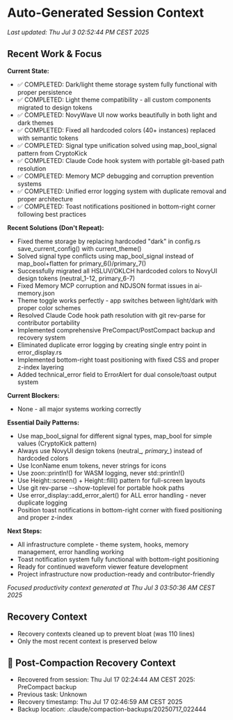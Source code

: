 # Auto-Generated Session Context

*Last updated: Thu Jul  3 02:52:44 PM CEST 2025*

## Recent Work & Focus

**Current State:**
- ✅ COMPLETED: Dark/light theme storage system fully functional with proper persistence
- ✅ COMPLETED: Light theme compatibility - all custom components migrated to design tokens
- ✅ COMPLETED: NovyWave UI now works beautifully in both light and dark themes
- ✅ COMPLETED: Fixed all hardcoded colors (40+ instances) replaced with semantic tokens
- ✅ COMPLETED: Signal type unification solved using map_bool_signal pattern from CryptoKick
- ✅ COMPLETED: Claude Code hook system with portable git-based path resolution
- ✅ COMPLETED: Memory MCP debugging and corruption prevention systems
- ✅ COMPLETED: Unified error logging system with duplicate removal and proper architecture
- ✅ COMPLETED: Toast notifications positioned in bottom-right corner following best practices

**Recent Solutions (Don't Repeat):**
- Fixed theme storage by replacing hardcoded "dark" in config.rs save_current_config() with current_theme()
- Solved signal type conflicts using map_bool_signal instead of map_bool+flatten for primary_6()/primary_7()
- Successfully migrated all HSLUV/OKLCH hardcoded colors to NovyUI design tokens (neutral_1-12, primary_6-7)
- Fixed Memory MCP corruption and NDJSON format issues in ai-memory.json
- Theme toggle works perfectly - app switches between light/dark with proper color schemes
- Resolved Claude Code hook path resolution with git rev-parse for contributor portability
- Implemented comprehensive PreCompact/PostCompact backup and recovery system
- Eliminated duplicate error logging by creating single entry point in error_display.rs
- Implemented bottom-right toast positioning with fixed CSS and proper z-index layering
- Added technical_error field to ErrorAlert for dual console/toast output system

**Current Blockers:**
- None - all major systems working correctly

**Essential Daily Patterns:**
- Use map_bool_signal for different signal types, map_bool for simple values (CryptoKick pattern)
- Always use NovyUI design tokens (neutral_*, primary_*) instead of hardcoded colors
- Use IconName enum tokens, never strings for icons  
- Use zoon::println!() for WASM logging, never std::println!()
- Use Height::screen() + Height::fill() pattern for full-screen layouts
- Use git rev-parse --show-toplevel for portable hook paths
- Use error_display::add_error_alert() for ALL error handling - never duplicate logging
- Position toast notifications in bottom-right corner with fixed positioning and proper z-index

**Next Steps:**
- All infrastructure complete - theme system, hooks, memory management, error handling working
- Toast notification system fully functional with bottom-right positioning
- Ready for continued waveform viewer feature development  
- Project infrastructure now production-ready and contributor-friendly

*Focused productivity context generated at Thu Jul  3 03:50:36 AM CEST 2025*


## Recovery Context
- Recovery contexts cleaned up to prevent bloat (was 110 lines)
- Only the most recent context is preserved below

## 🔄 Post-Compaction Recovery Context
- Recovered from session: Thu Jul 17 02:24:44 AM CEST 2025: PreCompact backup
- Previous task: Unknown
- Recovery timestamp: Thu Jul 17 02:46:59 AM CEST 2025
- Backup location: .claude/compaction-backups/20250717_022444
